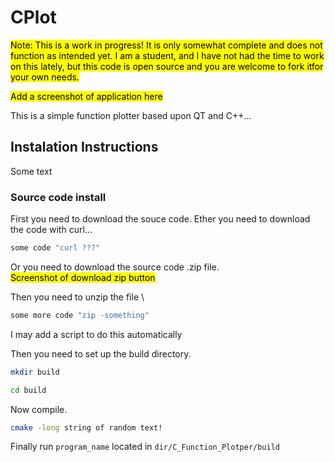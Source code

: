 # CPlot


<mark>  Note: This is a work in progress! It is only somewhat complete and does not function as intended yet. I am a student, and I have not had the time to work on this lately, but this code is open source and you are welcome to fork itfor your own needs.

<mark> Add a screenshot of application here


This is a simple function plotter based upon QT and C++...

## Instalation Instructions
Some text

### Source code install
First you need to download the souce code. Ether you need to download the code with curl...



```sh
some code "curl ???"
```
Or you need to download the source code .zip file. \
<mark> Screenshot of download zip button 

Then you need to unzip the file \
```sh
some more code "zip -something"
```
I may add a script to do this automatically

Then you need to set up the build directory.
```sh
mkdir build

cd build
```
Now compile.

```sh
cmake -long string of random text!
```
Finally run `program_name` located in ``dir/C_Function_Plotper/build``

